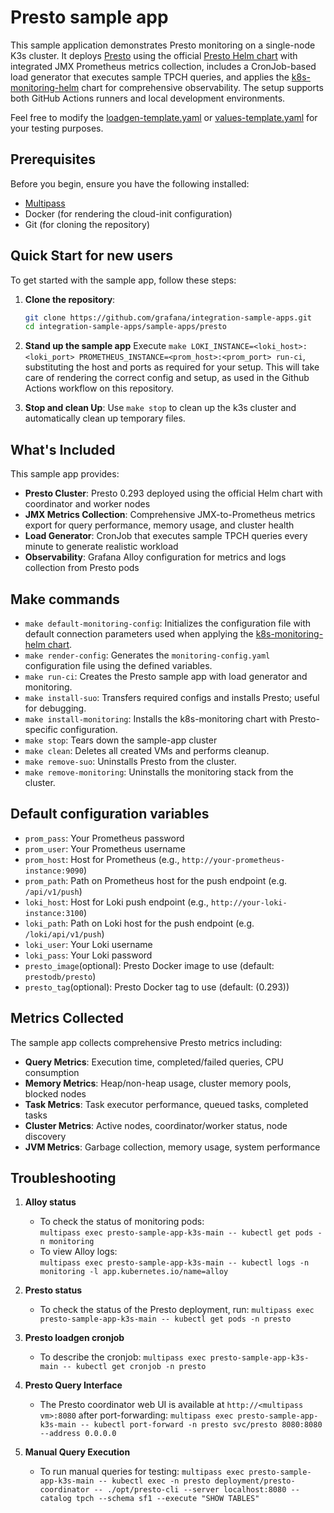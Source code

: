 # Presto sample app

This sample application demonstrates Presto monitoring on a single-node K3s cluster. It deploys [Presto](https://prestodb.io/) using the official [Presto Helm chart](https://prestodb.github.io/presto-helm-charts) with integrated JMX Prometheus metrics collection, includes a CronJob-based load generator that executes sample TPCH queries, and applies the [k8s-monitoring-helm](https://github.com/grafana/k8s-monitoring-helm) chart for comprehensive observability. The setup supports both GitHub Actions runners and local development environments.

Feel free to modify the [loadgen-template.yaml](./jinja/templates/loadgen-template.yaml) or [values-template.yaml](./jinja/templates/values-template.yaml) for your testing purposes.

## Prerequisites

Before you begin, ensure you have the following installed:

- [Multipass](https://multipass.run/)
- Docker (for rendering the cloud-init configuration)
- Git (for cloning the repository)

## Quick Start for new users

To get started with the sample app, follow these steps:

1. **Clone the repository**: 
   ```sh
   git clone https://github.com/grafana/integration-sample-apps.git
   cd integration-sample-apps/sample-apps/presto
   ```

2. **Stand up the sample app**
   Execute `make LOKI_INSTANCE=<loki_host>:<loki_port> PROMETHEUS_INSTANCE=<prom_host>:<prom_port> run-ci`, substituting the host and ports as required for your setup.
   This will take care of rendering the correct config and setup, as used in the Github Actions workflow on this repository.

6. **Stop and clean Up**: 
   Use `make stop` to clean up the k3s cluster and automatically clean up temporary files.

## What's Included

This sample app provides:

- **Presto Cluster**: Presto 0.293 deployed using the official Helm chart with coordinator and worker nodes
- **JMX Metrics Collection**: Comprehensive JMX-to-Prometheus metrics export for query performance, memory usage, and cluster health
- **Load Generator**: CronJob that executes sample TPCH queries every minute to generate realistic workload
- **Observability**: Grafana Alloy configuration for metrics and logs collection from Presto pods

## Make commands

- `make default-monitoring-config`: Initializes the configuration file with default connection parameters used when applying the [k8s-monitoring-helm chart](https://github.com/grafana/k8s-monitoring-helm).
- `make render-config`: Generates the `monitoring-config.yaml` configuration file using the defined variables.
- `make run-ci`: Creates the Presto sample app with load generator and monitoring.
- `make install-suo`: Transfers required configs and installs Presto; useful for debugging.
- `make install-monitoring`: Installs the k8s-monitoring chart with Presto-specific configuration.
- `make stop`: Tears down the sample-app cluster
- `make clean`: Deletes all created VMs and performs cleanup.
- `make remove-suo`: Uninstalls Presto from the cluster.
- `make remove-monitoring`: Uninstalls the monitoring stack from the cluster.

## Default configuration variables

- `prom_pass`: Your Prometheus password
- `prom_user`: Your Prometheus username
- `prom_host`: Host for Prometheus (e.g., `http://your-prometheus-instance:9090`)
- `prom_path`: Path on Prometheus host for the push endpoint (e.g. `/api/v1/push`)
- `loki_host`: Host for Loki push endpoint (e.g., `http://your-loki-instance:3100`)
- `loki_path`: Path on Loki host for the push endpoint (e.g. `/loki/api/v1/push`)
- `loki_user`: Your Loki username
- `loki_pass`: Your Loki password
- `presto_image`(optional): Presto Docker image to use (default: `prestodb/presto`)
- `presto_tag`(optional): Presto Docker tag to use (default: (0.293))

## Metrics Collected

The sample app collects comprehensive Presto metrics including:

- **Query Metrics**: Execution time, completed/failed queries, CPU consumption
- **Memory Metrics**: Heap/non-heap usage, cluster memory pools, blocked nodes
- **Task Metrics**: Task executor performance, queued tasks, completed tasks
- **Cluster Metrics**: Active nodes, coordinator/worker status, node discovery
- **JVM Metrics**: Garbage collection, memory usage, system performance

## Troubleshooting

1. **Alloy status**
   - To check the status of monitoring pods:  
     `multipass exec presto-sample-app-k3s-main -- kubectl get pods -n monitoring`
   - To view Alloy logs:  
     `multipass exec presto-sample-app-k3s-main -- kubectl logs -n monitoring -l app.kubernetes.io/name=alloy`

2. **Presto status**
   - To check the status of the Presto deployment, run:
     `multipass exec presto-sample-app-k3s-main -- kubectl get pods -n presto`

3. **Presto loadgen cronjob**
   - To describe the cronjob:
     `multipass exec presto-sample-app-k3s-main -- kubectl get cronjob -n presto`

4. **Presto Query Interface**
   - The Presto coordinator web UI is available at `http://<multipass vm>:8080` after port-forwarding:
     `multipass exec presto-sample-app-k3s-main -- kubectl port-forward -n presto svc/presto 8080:8080 --address 0.0.0.0`

5. **Manual Query Execution**
   - To run manual queries for testing:
     `multipass exec presto-sample-app-k3s-main -- kubectl exec -n presto deployment/presto-coordinator -- ./opt/presto-cli --server localhost:8080 --catalog tpch --schema sf1 --execute "SHOW TABLES"`
